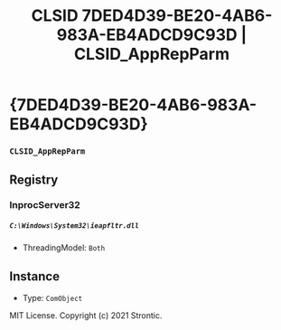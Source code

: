 ﻿---
title: "CLSID 7DED4D39-BE20-4AB6-983A-EB4ADCD9C93D | CLSID_AppRepParm"
excerpt: What is COM-Object CLSID 7DED4D39-BE20-4AB6-983A-EB4ADCD9C93D?
---

# {7DED4D39-BE20-4AB6-983A-EB4ADCD9C93D}

### `CLSID_AppRepParm`

## Registry


### InprocServer32

##### `C:\Windows\System32\ieapfltr.dll`
* ThreadingModel: `Both`

## Instance

* Type: `ComObject`

MIT License. Copyright (c) 2021 Strontic.


